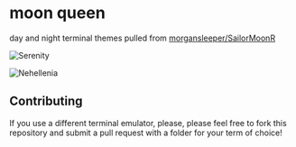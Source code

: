 # moon queen

day and night terminal themes pulled from [morgansleeper/SailorMoonR](https://github.com/morgansleeper/SailorMoonR)

![Serenity](https://github.com/sailorfe/moon-queen/blob/main/assets/serenity.png)

![Nehellenia](https://github.com/sailorfe/moon-queen/blob/main/assets/nehellenia.png)

## Contributing

If you use a different terminal emulator, please, please feel free to fork this repository and submit a pull request with a folder for your term of choice!
